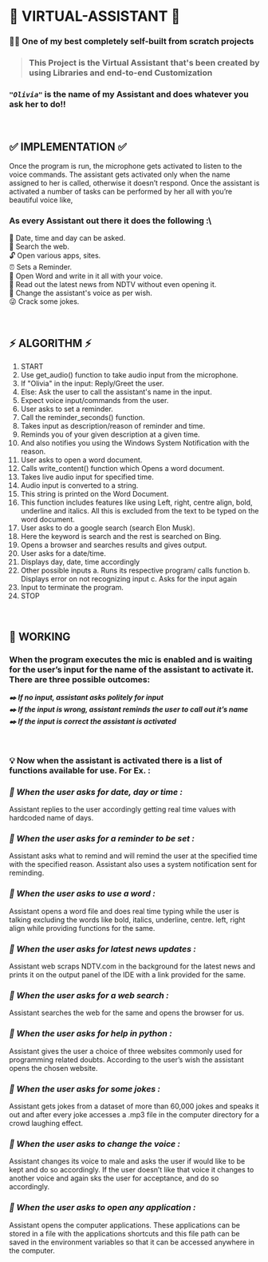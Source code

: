 # 🤖 VIRTUAL-ASSISTANT 🤖

### 🔶🔶 One of my best completely self-built from scratch projects

>### This Project is the Virtual Assistant that's been created by using Libraries and end-to-end Customization

### ***`"Olivia"`*** is the name of my Assistant and does whatever you ask her to do!!

<br>

## ✅ IMPLEMENTATION ✅

Once the program is run, the microphone gets activated to listen to the voice commands.
The assistant gets activated only when the name assigned to her is called, otherwise it doesn’t respond.
Once the assistant is activated a number of tasks can be performed by her all with you’re beautiful voice like,

### As every Assistant out there it does the following :\
📅 Date, time and day can be asked.\
🔎 Search the web.\
🔓 Open various apps, sites.\
⏰ Sets a Reminder.\
📝 Open Word and write in it all with your voice.\
📰 Read out the latest news from NDTV without even opening it.\
🎼 Change the assistant's voice as per wish.\
😜 Crack some jokes.

<br>

## ⚡ ALGORITHM ⚡

1.  START
2.  Use get_audio() function to take audio input from the microphone.
3.  If "Olivia" in the input: Reply/Greet the user.
4.  Else: Ask the user to call the assistant's name in the input.
5.  Expect voice input/commands from the user.
6.  User asks to set a reminder.
7.  Call the reminder_seconds() function.
8.  Takes input as description/reason of reminder and time.
9.  Reminds you of your given description at a given time.
10. And also notifies you using the Windows System Notification with the reason.
11. User asks to open a word document.
12. Calls write_content() function which Opens a word document.
13. Takes live audio input for specified time.
14. Audio input is converted to a string.
15. This string is printed on the Word Document.
16. This function includes features like using Left, right, centre align, bold, underline and italics. All this is excluded from the text to be typed on the word document.
17. User asks to do a google search (search Elon Musk).
18. Here the keyword is search and the rest is searched on Bing.
19. Opens a browser and searches results and gives output.
20. User asks for a date/time.
21. Displays day, date, time accordingly
22. Other possible inputs
  a.  Runs its respective program/ calls function
  b.  Displays error on not recognizing input
  c.  Asks for the input again
23. Input to terminate the program.
24. STOP

<br>

## 🧊 WORKING 

### When the program executes the mic is enabled and is waiting for the user’s input for the name of the assistant to activate it. There are three possible outcomes:
***✒️  If no input, assistant asks politely for input***
\
***✒️ If the input is wrong, assistant reminds the user to call out it’s name***
\
***✒️ If the input is correct the assistant is activated*** 

<br>

### 💡 Now when the assistant is activated there is a list of functions available for use.  For Ex. : 


 ### ***📌 When the user asks for date, day or time :*** 
   Assistant replies to the user accordingly getting real time values with hardcoded name of days.


 ### ***📌 When the user asks for a reminder to be set :***
   Assistant asks what to remind and will remind the user at the specified time with the specified reason. Assistant also uses a system notification sent for reminding.


### ***📌 When the user asks to use a word :***
   Assistant opens a word file and does real time typing while the user is talking excluding the words like bold, italics, underline, centre. left, right align while providing    functions for the same.


### ***📌 When the user asks for latest news updates :***
   Assistant web scraps NDTV.com in the background for the latest news and prints it on the output panel of the IDE with a link provided for the same.


### ***📌 When the user asks for a web search :***
   Assistant searches the web for the same and opens the browser for us.


### ***📌 When the user asks for help in python :***
   Assistant gives the user a choice of three websites commonly used for programming related doubts. According to the user’s wish the assistant opens the chosen website.


### ***📌 When the user asks for some jokes :***
   Assistant gets jokes from a dataset of more than 60,000 jokes and speaks it out and after every joke accesses a .mp3 file in the computer directory for a crowd laughing effect.


### ***📌 When the user asks to change the voice :***
   Assistant changes its voice to male and asks the user if would like to be kept and do so accordingly. If the user doesn’t like that voice it changes to another voice and again sks the user for acceptance, and do so accordingly.


### ***📌 When the user asks to open any application :***
   Assistant opens the computer applications. These applications can be stored in a file with the applications shortcuts and this file path can be saved in the environment variables so that it can be accessed anywhere in the computer.
